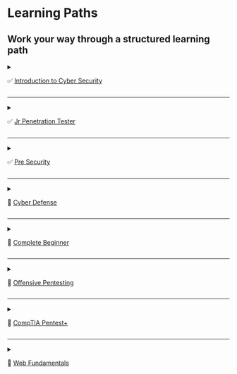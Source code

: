 # Learning Paths
## Work your way through a structured learning path

<details>
    <summary>
        
✅ [Introduction to Cyber Security](https://tryhackme.com/path-action/introtocyber/join)
    </summary>
        

![Image not set yet](https://assets.tryhackme.com/img/paths/introduction-to-cyber.jpg)


### Learn the core skills required to start a career in cyber security
#### Cyber Security is a huge topic, and it can be challenging to know where to start. 
#### This path will give you a hands-on introduction to different areas within cyber, including:


*   Learn about different careers in cyber
*   Hack your first application
*   Defend against a live cyber attack
*   Explore security topics in the industry

- 24 Hours

- Easy



## 1️⃣ Introduction to Cyber Security
### Understand what is offensive and defensive security, and learn about careers available in cyber.
- Intro to Offensive Security
    - Hack your first website (legally in a safe environment) and experience an ethical hacker's job.

- Intro to Defensive Security
    - Introducing defensive security and related topics, such as threat intelligence, SOC, DFIR, and SIEM.

- Careers in Cyber
    - Learn about the different careers in cyber security.


## 2️⃣ Introduction to Offensive Security
### Understand what Offensive Security entails, and practice breaking into computer systems by exploiting applications and networks.

- Web Application Security
    - Learn about web applications and explore some of their common security issues.

- Operating System Security
    - This room introduces users to operating system security and demonstrates SSH authentication on Linux.

- Network Security
    - Learn about network security, understand attack methodology, and practice hacking into a target server.


## 3️⃣ Introduction to Defensive Security
### Learn Defensive Security by using digital forensics in an investigation and applying security operations to stop a live cyber attack.

- Intro to Digital Forensics
    - Learn about digital forensics and related processes and experiment with a practical example.

- Security Operations
    - Learn about Security Operations Center (SOC): its responsibilities, services, and data sources.

- [Certificate]()

![image](https://user-images.githubusercontent.com/51442719/171312538-49b1be06-a7a0-46e5-b2d3-532870ba32de.png)


#### Completing this learning path will give you the knowledge to kick start your cyber journey.

</details>

---

<details>
    <summary>
        
✅ [Jr Penetration Tester](https://tryhackme.com/path-action/jrpenetrationtester/join)
    </summary>

![Image not set yet](https://assets.tryhackme.com/img/paths/jr-penetration-tester-2.jpg)


### Learn the necessary skills to start a career as a penetration tester

*   Pentesting methodologies and tactics
*   Enumeration, exploitation and reporting
*   Realistic hands-on hacking exercises
*   Learn security tools used in the industry

- 56 Hours

- Intermediate

### Career
- Use this path to work towards a career in cyber
    - Penetration Tester

- [Certificate]()

![image](https://user-images.githubusercontent.com/51442719/171312671-9c08c137-dea8-4142-a481-13a013780968.png)

</details>

---

<details>
    <summary>
        
✅ [Pre Security](https://tryhackme.com/path-action/presecurity/join)
    </summary>

![Image not set yet](https://assets.tryhackme.com/img/paths/cyberfundamentals.png)


### Before hacking something, you first need to understand the basics.

*   Cyber security basics
*   Networking basics and weaknesses  
    
*   The web and common attacks
*   Learn to use the Linux operating system

- 40 Hours

- Easy

- [Certificate]()

![image](https://user-images.githubusercontent.com/51442719/171312637-401f2896-bc45-4e4a-9925-bfbe871f0a85.png)

</details>

---

<details>
    <summary>
        
🔰 [Cyber Defense](https://tryhackme.com/path-action/blueteam/join)
    </summary>

![Image not set yet](https://assets.tryhackme.com/img/paths/defensivesecurity.png)


### Learn how to analyse and defend against real-world cyber threats/attacks

*   Detect threats
*   Gather threat actor intelligence
*   Understand and emulate adversary TTPs
*   Identify and respond to incidents

- 48 Hours

- Intermediate

---

- [x] Cyber Defense Introduction
  - Learn the basics of networking, host-based systems, and active directory. These rooms will give you the foundational knowledge needed to grasp more advanced concepts.

- [ ] Threat and Vulnerability Management
  - Identify how attackers are developing their techniques to use in your defensive strategy.

- [ ] Security Operations & Monitoring
  - Learn how to configure and utilise tooling to ensure that suspicious activity is quickly identified and dealt with in your environment.

- [ ] Threat Emulation
  - The best way to understand how attackers work is to get hands on experience with their techniques.

- [ ] Incident Response and Forensics
  - Incidents are inevitable. Learn how to identify and respond to them.

- [ ] Malware Analysis
  - Analyse malicious files to prevent malicious actions and identify attacks.

---
    
## ✅ Cyber Defense Introduction

![image](https://user-images.githubusercontent.com/51442719/172023605-8ed749f4-a05f-4a7b-b74b-457016872d06.png)

### Learn the basics of networking, host-based systems, and active directory. <br> These rooms will give you the foundational knowledge needed to grasp more advanced concepts.

---

![image](https://user-images.githubusercontent.com/51442719/172024424-51253745-fa68-4efe-aae8-799cd5c290f8.png)

- ✅ [Tutorial](https://tryhackme.com/jr/tutorial)
  - Learn how to use a TryHackMe room to start your upskilling in cyber security.
    - Task 1  Starting your first machine

---

![image](https://user-images.githubusercontent.com/51442719/172024427-31916176-eb1a-4607-a70e-61904d3576ba.png)

- ✅ [Introductory Networking](https://tryhackme.com/jr/introtonetworking)
  - An introduction to networking theory and basic networking tools
    - Task 1  Introduction
    - Task 2  The OSI Model: An Overview
    - Task 3  Encapsulation
    - Task 4  The TCP/IP Model
    - Task 5  `Networking Tools` Ping
    - Task 6  `Networking Tools` Traceroute
    - Task 7  `Networking Tools` WHOIS
    - Task 8  `Networking Tools` Dig
    - Task 9  Further Reading

---

![image](https://user-images.githubusercontent.com/51442719/172024432-99c47551-0a34-44bc-a0b6-dff67fd30659.png)

- ✅ [Network Services](https://tryhackme.com/jr/networkservices)
  - Learn about, then enumerate and exploit a variety of network services and misconfigurations.
    - Task 1  Get Connected
    - Task 2  Understanding SMB
    - Task 3  Enumerating SMB
    - Task 4  Exploiting SMB
    - Task 5  Understanding Telnet
    - Task 6  Enumerating Telnet
    - Task 7  Exploiting Telnet
    - Task 8  Understanding FTP
    - Task 9  Enumerating FTP
    - Task 10  Exploiting FTP
    - Task 11  Expanding Your Knowledge

---

![image](https://user-images.githubusercontent.com/51442719/172024437-ee765965-be1a-4bf8-9c19-1c2b68b0e73d.png)

- ✅ [Network Services 2](https://tryhackme.com/jr/networkservices2)
  - Enumerating and Exploiting More Common Network Services & Misconfigurations
    - Task 1  Get Connected
    - Task 2  Understanding NFS
    - Task 3  Enumerating NFS
    - Task 4  Exploiting NFS
    - Task 5  Understanding SMTP
    - Task 6  Enumerating SMTP
    - Task 7  Exploiting SMTP
    - Task 8  Understanding MySQL
    - Task 9  Enumerating MySQL
    - Task 10  Exploiting MySQL
    - Task 11  Further Learning

---

![image](https://user-images.githubusercontent.com/51442719/172024440-a6f01ed1-426d-46ed-b6ad-71e352439db9.png)

- ✅ [Wireshark 101](https://tryhackme.com/jr/wireshark)
  - Learn the basics of Wireshark and how to analyze various protocols and PCAPs
    - Task 1  Introduction
    - Task 2  Installation
    - Task 3  Wireshark Overview
    - Task 4  Collection Methods
    - Task 5  Filtering Captures
    - Task 6  Packet Dissection
    - Task 7  ARP Traffic
    - Task 8  ICMP Traffic
    - Task 9  TCP Traffic
    - Task 10  DNS Traffic
    - Task 11  HTTP Traffic
    - Task 12  HTTPS Traffic
    - Task 13  Analyzing Exploit PCAPs
    - Task 14  Conclusion    

---

![image](https://user-images.githubusercontent.com/51442719/172024443-94b7a3ec-ffef-4612-a862-2a5ee9ba7310.png)

- ✅ [Windows Fundamentals 1](https://tryhackme.com/jr/windowsfundamentals1xbx)
  - In part 1 of the Windows Fundamentals module, we'll start our journey learning about the Windows desktop, the NTFS file system, UAC, the Control Panel, and more..
    - Task 1  Introduction to Windows
    - Task 2  Windows Editions
    - Task 3  The Desktop (GUI)
    - Task 4  The File System
    - Task 5  The Windows\System32 Folders
    - Task 6  User Accounts, Profiles, and Permissions
    - Task 7  User Account Control
    - Task 8  Settings and the Control Panel
    - Task 9  Task Manager
    - Task 10  Conclusion

---

![image](https://user-images.githubusercontent.com/51442719/172024447-d6002f6a-749c-491b-b5ae-d9c697742205.png)

- ✅ [Active Directory Basics](https://tryhackme.com/jr/activedirectorybasics)
  - Learn the basics of Active Directory and how it is used in the real world today
    - Task 1  Introduction
    - Task 2  Physical Active Directory
    - Task 3  The Forest
    - Task 4  Users + Groups
    - Task 5  Trusts + Policies
    - Task 6  Active Directory Domain Services + Authentication
    - Task 7  AD in the Cloud
    - Task 8  Hands-On Lab
    - Task 9  Conclusion

---    

## 🔲 Threat and Vulnerability Management

![image](https://user-images.githubusercontent.com/51442719/172023616-fd73eaf3-91b6-4fd0-835f-a6e87e82a8b0.png)

### Identify how attackers are developing their techniques to use in your defensive strategy.

---

![image](https://user-images.githubusercontent.com/51442719/172024262-15ef5b8b-9089-46d5-ad73-a1e3dc0fff05.png)

- ✅ [Nessus](https://tryhackme.com/jr/rpnessusredux)
  - Learn how to set up and use Nessus, a popular vulnerability scanner.

---

![image](https://user-images.githubusercontent.com/51442719/172024288-d8bc9e9f-622a-4d61-8b20-858e3cf5a21f.png)

- ✅ [MITRE](https://tryhackme.com/jr/mitre)
  - This room will discuss the various resources MITRE has made available for the cybersecurity community.

---

![image](https://user-images.githubusercontent.com/51442719/172024299-5920c661-dc7c-4a60-9102-277d0708f644.png)

- [Yara](https://tryhackme.com/jr/yara)
  - Learn the applications and language that is Yara for everything threat intelligence, forensics, and threat hunting!

---

![image](https://user-images.githubusercontent.com/51442719/172024304-dce0cbfd-86ec-4a80-9e55-d2b7d543218d.png)

- [Intro to ISAC](https://tryhackme.com/jr/introtoisac)
  - Learn how to utilize Information Sharing and Analysis Centers to gather threat intelligence and collect IOCs.

---

![image](https://user-images.githubusercontent.com/51442719/172024311-57a2b93c-f33c-4282-885d-c0f4da2e5b87.png)

- [Zero Logon](https://tryhackme.com/jr/zer0logon)
  - Learn about and exploit the ZeroLogon vulnerability that allows an attacker to go from Zero to Domain Admin without any valid credentials.

---

![image](https://user-images.githubusercontent.com/51442719/172024320-eb74a2de-9fe2-48c5-8089-7220885415a0.png)

- [OpenVAS](https://tryhackme.com/jr/openvas)
  - Learn the basics of threat and vulnerability management using Open Vulnerability Assessment Scanning

---

![image](https://user-images.githubusercontent.com/51442719/172024331-67d8ae95-6304-4bf1-8ad6-376a0c654634.png)

- [MISP](https://tryhackme.com/jr/misp)
  - Walkthrough on the use of MISP as a Threat Sharing Platform

---

## 🔲 Security Operations & Monitoring

![image](https://user-images.githubusercontent.com/51442719/172023625-ab6a3e14-346e-46d1-8b14-fef6a3088456.png)

### Learn how to configure and utilise tooling to ensure that suspicious activity is quickly identified and dealt with in your environment.

---

## 🔲 Threat Emulation

![image](https://user-images.githubusercontent.com/51442719/172023631-d6ae833a-10b1-4454-9d6b-674637867057.png)

### The best way to understand how attackers work is to get hands on experience with their techniques.

---

## 🔲 Incident Response and Forensics

![image](https://user-images.githubusercontent.com/51442719/172023640-664756e6-2726-4d7f-85f2-459610c6c996.png)

### Incidents are inevitable. Learn how to identify and respond to them.

---

## 🔲 Malware Analysis

![image](https://user-images.githubusercontent.com/51442719/172023643-c1880055-4b8b-4243-a0f5-48725dc365ed.png)

### Analyse malicious files to prevent malicious actions and identify attacks.

---
    
</details>

---

<details>
    <summary>
        
🔰 [Complete Beginner](https://tryhackme.com/path-action/beginner/join)
    </summary>

![Image not set yet](https://assets.tryhackme.com/img/paths/completebeginner.jpg)


### Learn the core skills required to start a career in cyber security

*   Web application security
*   Network security
*   Basic Linux
*   Scripting

- 64 Hours

- Easy

### Career
- Use this path to work towards a career in cyber
    - Penetration Tester
    - Security Analyst

</details>

---

<details>
    <summary>
        
🔰 [Offensive Pentesting](https://tryhackme.com/path-action/pentesting/join)
    </summary>

![Image not set yet](https://assets.tryhackme.com/img/paths/offensivepentesting.jpg)


### Prepare yourself for real world penetration testing:

*   Utilise industry standard tools
*   Learn realistic attack scenarios
*   Train in offensive security
*   Supporting exercises & resources

- 47 Hours

- Intermediate

</details>

---

<details>
    <summary>
        
🔰 [CompTIA Pentest+](https://tryhackme.com/path-action/pentestplus/join)
    </summary>

![Image not set yet](https://i.imgur.com/ijlQ3wZ.jpg)


### Complete this pathway and receive 10% off the Pentest+ exam!

*   Hands-on exercises aligning to PenTest+ exam objectives
*   Practical exam preparation to help you with the Performance Based Questions

- 51 Hours

- Easy

</details>

---

<details>
    <summary>
        
🔰 [Web Fundamentals](https://tryhackme.com/path-action/web/join)
    </summary>

![Image not set yet](https://assets.tryhackme.com/img/paths/web.jpg)


### A pathway to web application security.

*   Understand web fundamentals
*   Major vulnerabilities explained
*   Learn industry-used tools
*   Web application assessments

- 32 Hours

- Easy

</details>
